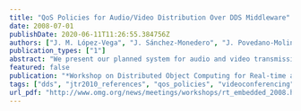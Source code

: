 ```yaml
---
title: "QoS Policies for Audio/Video Distribution Over DDS Middleware"
date: 2008-07-01
publishDate: 2020-06-11T11:26:55.384756Z
authors: ["J. M. López-Vega", "J. Sánchez-Monedero", "J. Povedano-Molina", "J. M. López-Soler"]
publication_types: ["1"]
abstract: "We present our planned system for audio and video transmission over DDS. We aim to build a modular, scalable and extensible system which takes advantage of the QoS DDS policies to solve the usual problems experimented in traditional systems (HTTP or RTP based) for multi-conference applications. Our \"data-centric\" approach uses the publish/subscribe paradigm to decentralize the information. As a result, better scalability, robustness and flexibility are got compared to conventional systems based on the client/server paradigm. Our system uses the DDS middleware for directory service provision and for data transmission and signaling. Our work shows that audio, video, and signaling transmission over DDS is not just possible but appropriate."
featured: false
publication: "*Workshop on Distributed Object Computing for Real-time and Embedded Systems, Washington, DC, USA*"
tags: ["dds", "jtr2010_references", "qos_policies", "videoconferencing"]
url_pdf: "http://www.omg.org/news/meetings/workshops/rt_embedded_2008.htm"
---
```


